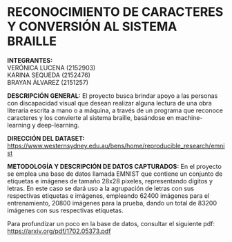 
# RECONOCIMIENTO DE CARACTERES Y CONVERSIÓN AL SISTEMA BRAILLE

<b>INTEGRANTES:</b><br>     VERÓNICA LUCENA (2152903)  
                            KARINA SEQUEDA (2152476)  
                            BRAYAN ÁLVAREZ (2151257)

 <b>DESCRIPCIÓN GENERAL:</b> El proyecto busca brindar apoyo a las personas con discapacidad visual que desean realizar alguna lectura de                              una obra literaria escrita a mano o a máquina, a través de un programa que reconoce caracteres y los                                      convierte al sistema braille, basándose en machine-learning y deep-learning.

 <b>DIRECCIÓN DEL DATASET:</b> https://www.westernsydney.edu.au/bens/home/reproducible_research/emnist

 <b>METODOLOGÍA Y DESCRIPCIÓN DE DATOS CAPTURADOS:</b> En el proyecto se emplea una base de datos llamada EMNIST que contiene un conjunto de etiquetas e imágenes de tamaño 28x28 pixeles, representando dígitos y letras. En este caso se dará uso a la agrupación de letras con sus respectivas etiquetas e imágenes, empleando 62400 imágenes para el entrenamiento, 20800 imágenes para la prueba, dando un total de 83200 imágenes con sus respectivas etiquetas.

Para profundizar un poco en la base de datos, consultar el siguiente pdf: https://arxiv.org/pdf/1702.05373.pdf

